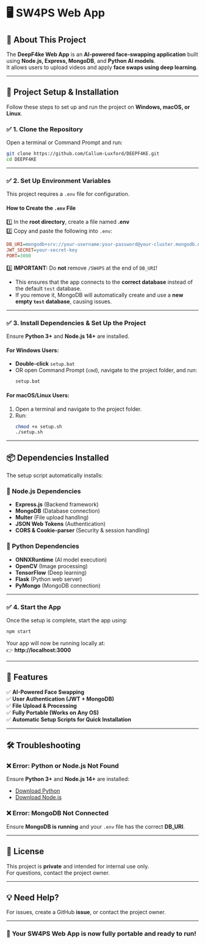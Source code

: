 # 🖥️ SW4PS Web App

## 📌 About This Project

The **DeepF4ke Web App** is an **AI-powered face-swapping application** built using **Node.js, Express, MongoDB**, and **Python AI models**.  
It allows users to upload videos and apply **face swaps using deep learning**.

---

## 🚀 Project Setup & Installation

Follow these steps to set up and run the project on **Windows, macOS, or Linux**.

### ✅ **1. Clone the Repository**

Open a terminal or Command Prompt and run:

```sh
git clone https://github.com/Callum-Luxford/DEEPF4KE.git
cd DEEPF4KE
```

---

### ✅ **2. Set Up Environment Variables**

This project requires a `.env` file for configuration.

#### **How to Create the `.env` File**

1️⃣ In the **root directory**, create a file named **.env**  
2️⃣ Copy and paste the following into `.env`:

```ini
DB_URI=mongodb+srv://your-username:your-password@your-cluster.mongodb.net/SW4PS?retryWrites=true&w=majority
JWT_SECRET=your-secret-key
PORT=3000
```

3️⃣ **IMPORTANT:** Do **not** remove `/SW4PS` at the end of `DB_URI`!  
   - This ensures that the app connects to the **correct database** instead of the default `test` database.
   - If you remove it, MongoDB will automatically create and use a **new empty `test` database**, causing issues.

---

### ✅ **3. Install Dependencies & Set Up the Project**

Ensure **Python 3+** and **Node.js 14+** are installed.

#### **For Windows Users:**

- **Double-click** `setup.bat`
- OR open Command Prompt (`cmd`), navigate to the project folder, and run:
  ```sh
  setup.bat
  ```

#### **For macOS/Linux Users:**

1. Open a terminal and navigate to the project folder.
2. Run:
   ```sh
   chmod +x setup.sh
   ./setup.sh
   ```

---

## 📦 **Dependencies Installed**

The setup script automatically installs:

### **🔹 Node.js Dependencies**

- **Express.js** (Backend framework)
- **MongoDB** (Database connection)
- **Multer** (File upload handling)
- **JSON Web Tokens** (Authentication)
- **CORS & Cookie-parser** (Security & session handling)

### **🔹 Python Dependencies**

- **ONNXRuntime** (AI model execution)
- **OpenCV** (Image processing)
- **TensorFlow** (Deep learning)
- **Flask** (Python web server)
- **PyMongo** (MongoDB connection)

---

### ✅ **4. Start the App**

Once the setup is complete, start the app using:

```sh
npm start
```

Your app will now be running locally at:  
👉 **http://localhost:3000**

---

## 🚀 **Features**

✅ **AI-Powered Face Swapping**  
✅ **User Authentication (JWT + MongoDB)**  
✅ **File Upload & Processing**  
✅ **Fully Portable (Works on Any OS)**  
✅ **Automatic Setup Scripts for Quick Installation**

---

## 🛠 **Troubleshooting**

### ❌ **Error: Python or Node.js Not Found**

Ensure **Python 3+** and **Node.js 14+** are installed:

- [Download Python](https://www.python.org/downloads/)
- [Download Node.js](https://nodejs.org/)

### ❌ **Error: MongoDB Not Connected**

Ensure **MongoDB is running** and your `.env` file has the correct **DB_URI**.

---

## 📄 **License**

This project is **private** and intended for internal use only.  
For questions, contact the project owner.

---

## 💡 **Need Help?**

For issues, create a GitHub **issue**, or contact the project owner.

---

### 🎉 **Your SW4PS Web App is now fully portable and ready to run!**
